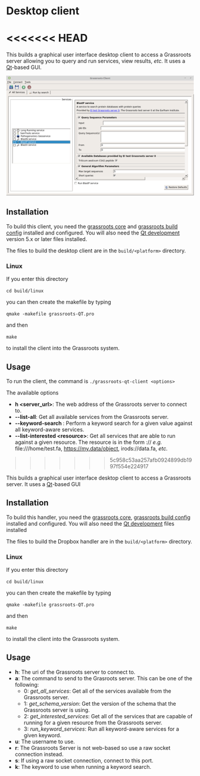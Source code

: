﻿# Desktop client
<<<<<<< HEAD
=======

This builds a  graphical user interface desktop client to access a Grassroots server allowing you to query and run services, view results, *etc.* It uses a [Qt](https://www.qt.io)-based GUI.

![Screenshot of the Grassroots Qt desktop client](grassroots_qt_client.png "Grassroots Qt Desktop Client")

## Installation

To build this client, you need the [grassroots core](https://github.com/TGAC/grassroots-core) and [grassroots build config](https://github.com/TGAC/grassroots-build-config) installed and configured. You will also need the [Qt development](https://www.qt.io/download/) version 5.x or later files installed.

The files to build the desktop client are in the ```build/<platform>``` directory. 

### Linux

If you enter this directory 

```cd build/linux```

you can then create the makefile by typing

```qmake -makefile grassroots-QT.pro```

and then 

``` make ```

to install the client into the Grassroots system.

## Usage

To run the client, the command is ```./grassroots-qt-client <options>```

The available options 

 * **h \<server_url\>**: The web address of the Grassroots server to connect to.
 * **--list-all**: Get all available services from the Grassroots server.
 * **--keyword-search <keyword>**: Perform a keyword search for a given value against all keyword-aware services.
 * **--list-interested \<resource\>**: Get all services that are able to run against a given resource. The resource is in the form <protocol>://<name> *e.g.* file:///home/test.fa, https://my.data/object, irods://data.fa, *etc.*
>>>>>>> 5c958c53aa257afb0924899db1997f554e224917

This builds a  graphical user interface desktop client to access a Grassroots server. It uses a [Qt](https://www.qt.io)-based GUI 

## Installation

To build this handler, you need the [grassroots core](https://github.com/TGAC/grassroots-core), [grassroots build config](https://github.com/TGAC/grassroots-build-config) installed and configured. You will also need the [Qt development](https://www.qt.io/download/) files installed

The files to build the Dropbox handler are in the ```build/<platform>``` directory. 

### Linux

If you enter this directory 

```cd build/linux```

you can then create the makefile by typing

```qmake -makefile grassroots-QT.pro```

and then 

``` make ```

to install the client into the Grassroots system.

## Usage

 * **h**: The uri of the Grassroots server to connect to.
 * **a**: The command to send to the Grasroots server. This can be one of the following:
   * 0: *get_all_services*: Get all of the services available from the Grassroots server.
   * 1: *get_schema_version*: Get the version of the schema that the Grassroots server is using.
   * 2: *get_interested_services*: Get all of the services that are capable of running for a given resource from the Grassroots server.
   * 3: *run_keyword_services*: Run all keyword-aware services for a given keyword.
 * **u**: The username to use.
 * **r**: The Grassroots Server is not web-based so use a raw socket connection instead.
 * **s**: If using a raw socket connection, connect to this port.
 * **k**: The keyword to use when running a keyword search. 								
